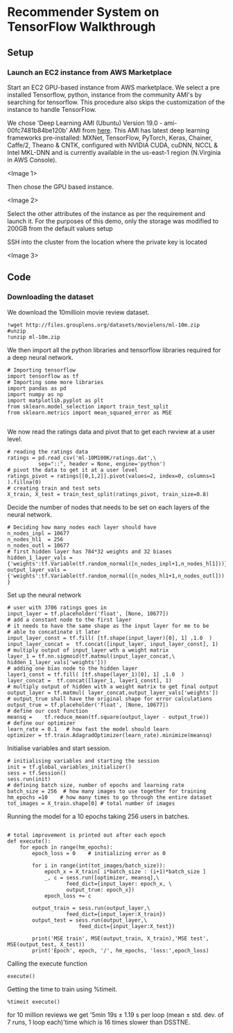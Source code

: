 # Recommender System on TensorFlow Walkthrough

## Setup

### Launch an EC2 instance from AWS Marketplace

Start an EC2 GPU-based instance from AWS marketplace. We select a pre installed Tensorflow, 
python, instance from the community AMI's by searching for tensorflow. This procedure also skips the customization of the instance to handle TensorFlow.

We chose 'Deep Learning AMI (Ubuntu) Version 19.0 - ami-00fc7481b84be120b' AMI from [here](https://console.aws.amazon.com/ec2/v2/home?region=us-east-1#LaunchInstanceWizard:).
This AMI has latest deep learning frameworks pre-installed: MXNet, TensorFlow, PyTorch, Keras, Chainer, Caffe/2, Theano & CNTK, configured with NVIDIA CUDA, cuDNN, NCCL & Intel MKL-DNN and is currently available in the us-east-1 region (N.Virginia in AWS Console).


\<Image 1\>

Then chose the GPU based instance.

\<Image 2\>

Select the other attributes of the instance as per the requirement and
launch it. For the purposes of this demo, only the storage was modified
to 200GB from the default values setup

SSH into the cluster from the location where the private key is located
    
\<Image 3\>  

## Code

### Downloading the dataset
We download the 10millioin movie review dataset.


```{bash, eval=FALSE}
!wget http://files.grouplens.org/datasets/movielens/ml-10m.zip
#unzip 
!unzip ml-10m.zip
```

We then import all the python libraries and tensorflow libraries required for a deep neural network.

```{python, eval = FALSE, python.reticulate = FALSE}
# Importing tensorflow
import tensorflow as tf
# Importing some more libraries
import pandas as pd
import numpy as np
import matplotlib.pyplot as plt
from sklearn.model_selection import train_test_split
from sklearn.metrics import mean_squared_error as MSE


```

We now read the ratings data and pivot that to get each rwview at a user level.

```{python, eval=FALSE, python.reticulate = FALSE}
# reading the ratings data
ratings = pd.read_csv('ml-10M100K/ratings.dat',\
          sep="::", header = None, engine='python')
# pivot the data to get it at a user level
ratings_pivot = ratings[[0,1,2]].pivot(values=2, index=0, columns=1 ).fillna(0)
# creating train and test sets
X_train, X_test = train_test_split(ratings_pivot, train_size=0.8)
```


Decide the number of nodes that needs to be set on each layers of the neural network.

```{python, eval=FALSE, python.reticulate = FALSE}
# Deciding how many nodes each layer should have
n_nodes_inpl = 10677  
n_nodes_hl1  = 256  
n_nodes_outl = 10677  
# first hidden layer has 784*32 weights and 32 biases
hidden_1_layer_vals = {'weights':tf.Variable(tf.random_normal([n_nodes_inpl+1,n_nodes_hl1]))}
output_layer_vals = {'weights':tf.Variable(tf.random_normal([n_nodes_hl1+1,n_nodes_outl])) }

```


Set up the neural network

```{python, eval=FALSE, python.reticulate = FALSE}
# user with 3706 ratings goes in
input_layer = tf.placeholder('float', [None, 10677])
# add a constant node to the first layer
# it needs to have the same shape as the input layer for me to be
# able to concatinate it later
input_layer_const = tf.fill( [tf.shape(input_layer)[0], 1] ,1.0  )
input_layer_concat =  tf.concat([input_layer, input_layer_const], 1)
# multiply output of input_layer wth a weight matrix 
layer_1 = tf.nn.sigmoid(tf.matmul(input_layer_concat,\
hidden_1_layer_vals['weights']))
# adding one bias node to the hidden layer
layer1_const = tf.fill( [tf.shape(layer_1)[0], 1] ,1.0  )
layer_concat =  tf.concat([layer_1, layer1_const], 1)
# multiply output of hidden with a weight matrix to get final output
output_layer = tf.matmul( layer_concat,output_layer_vals['weights'])
# output_true shall have the original shape for error calculations
output_true = tf.placeholder('float', [None, 10677])
# define our cost function
meansq =    tf.reduce_mean(tf.square(output_layer - output_true))
# define our optimizer
learn_rate = 0.1   # how fast the model should learn
optimizer = tf.train.AdagradOptimizer(learn_rate).minimize(meansq)
```
Initialise variables and start session.

```{python, eval=FALSE, python.reticulate = FALSE}
# initialising variables and starting the session
init = tf.global_variables_initializer()
sess = tf.Session()
sess.run(init)
# defining batch size, number of epochs and learning rate
batch_size = 256  # how many images to use together for training
hm_epochs =10    # how many times to go through the entire dataset
tot_images = X_train.shape[0] # total number of images
```

Running the model for a 10 epochs taking 256 users in batches.

```{python, eval=FALSE, python.reticulate = FALSE}

# total improvement is printed out after each epoch
def execute():
    for epoch in range(hm_epochs):
        epoch_loss = 0    # initializing error as 0

        for i in range(int(tot_images/batch_size)):
            epoch_x = X_train[ i*batch_size : (i+1)*batch_size ]
            _, c = sess.run([optimizer, meansq],\
                   feed_dict={input_layer: epoch_x, \
                   output_true: epoch_x})
            epoch_loss += c

        output_train = sess.run(output_layer,\
                   feed_dict={input_layer:X_train})
        output_test = sess.run(output_layer,\
                       feed_dict={input_layer:X_test})

        print('MSE train', MSE(output_train, X_train),'MSE test', MSE(output_test, X_test))      
        print('Epoch', epoch, '/', hm_epochs, 'loss:',epoch_loss)
```


Calling the execute function

```{python, eval=FALSE, python.reticulate = FALSE}
execute()
```


Getting the time to train using %timeit.

```{python, eval=FALSE, python.reticulate = FALSE}
%timeit execute()
```

for 10 million reviews we get '5min 19s ± 1.19 s per loop (mean ± std. dev. of 7 runs, 1 loop each)'time which is 16 times slower than DSSTNE.
